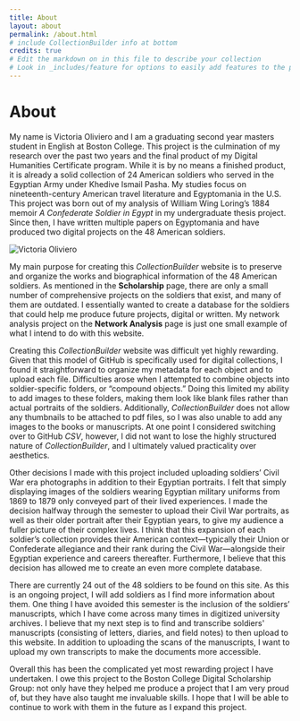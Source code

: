 ```yaml
---
title: About
layout: about
permalink: /about.html
# include CollectionBuilder info at bottom
credits: true
# Edit the markdown on in this file to describe your collection
# Look in _includes/feature for options to easily add features to the page
---
```

# About

My name is Victoria Oliviero and I am a graduating second year masters student in English at Boston College. This project is the culmination of my research over the past two years and the final product of my Digital Humanities Certificate program. While it is by no means a finished product, it is already a solid collection of 24 American soldiers who served in the Egyptian Army under Khedive Ismail Pasha. My studies focus on nineteenth-century American travel literature and Egyptomania in the U.S. This project was born out of my analysis of William Wing Loring’s 1884 memoir *A Confederate Soldier in Egypt* in my undergraduate thesis project. Since then, I have written multiple papers on Egyptomania and have produced two digital projects on the 48 American soldiers.

![Victoria Oliviero](https://github.com/user-attachments/assets/28d25b39-dbaa-42c1-9e4d-61a0794996a6)

My main purpose for creating this *CollectionBuilder* website is to preserve and organize the works and biographical information of the 48 American soldiers. As mentioned in the **Scholarship** page, there are only a small number of comprehensive projects on the soldiers that exist, and many of them are outdated. I essentially wanted to create a database for the soldiers that could help me produce future projects, digital or written. My network analysis project on the **Network Analysis** page is just one small example of what I intend to do with this website.

Creating this *CollectionBuilder* website was difficult yet highly rewarding. Given that this model of GitHub is specifically used for digital collections, I found it straightforward to organize my metadata for each object and to upload each file. Difficulties arose when I attempted to combine objects into soldier-specific folders, or “compound objects.” Doing this limited my ability to add images to these folders, making them look like blank files rather than actual portraits of the soldiers. Additionally, *CollectionBuilder* does not allow any thumbnails to be attached to pdf files, so I was also unable to add any images to the books or manuscripts. At one point I considered switching over to GitHub *CSV*, however, I did not want to lose the highly structured nature of *CollectionBuilder*, and I ultimately valued practicality over aesthetics. 

Other decisions I made with this project included uploading soldiers’ Civil War era photographs in addition to their Egyptian portraits. I felt that simply displaying images of the soldiers wearing Egyptian military uniforms from 1869 to 1879 only conveyed part of their lived experiences. I made the decision halfway through the semester to upload their Civil War portraits, as well as their older portrait after their Egyptian years, to give my audience a fuller picture of their complex lives. I think that this expansion of each soldier’s collection provides their American context—typically their Union or Confederate allegiance and their rank during the Civil War—alongside their Egyptian experience and careers thereafter. Furthermore, I believe that this decision has allowed me to create an even more complete database. 

There are currently 24 out of the 48 soldiers to be found on this site. As this is an ongoing project, I will add soldiers as I find more information about them. One thing I have avoided this semester is the inclusion of the soldiers’ manuscripts, which I have come across many times in digitized university archives. I believe that my next step is to find and transcribe soldiers' manuscripts (consisting of letters, diaries, and field notes) to then upload to this website. In addition to uploading the scans of the manuscripts, I want to upload my own transcripts to make the documents more accessible. 

Overall this has been the complicated yet most rewarding project I have undertaken. I owe this project to the Boston College Digital Scholarship Group: not only have they helped me produce a project that I am very proud of, but they have also taught me invaluable skills. I hope that I will be able to continue to work with them in the future as I expand this project. 
